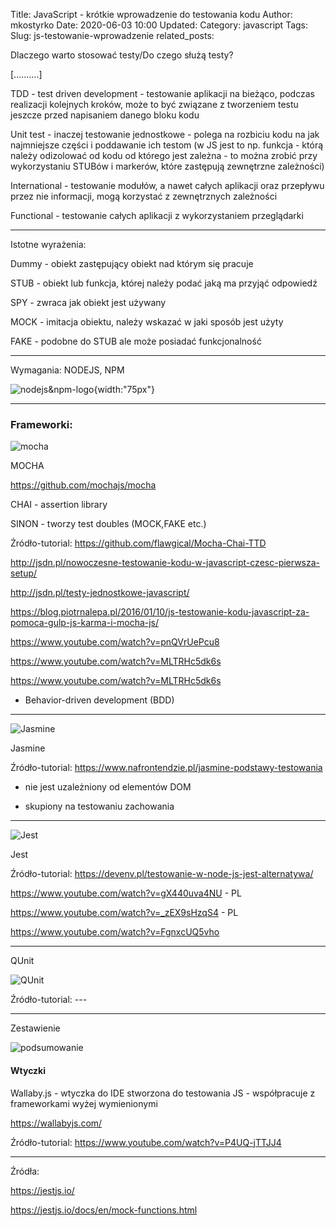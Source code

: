 Title: JavaScript - krótkie wprowadzenie do testowania kodu
Author: mkostyrko
Date: 2020-06-03 10:00
Updated:
Category: javascript
Tags: 
Slug: js-testowanie-wprowadzenie
related_posts: 

Dlaczego warto stosować testy/Do czego służą testy?

[..........]

TDD - test driven development - testowanie aplikacji na bieżąco, podczas realizacji kolejnych kroków, może to być związane z tworzeniem testu jeszcze przed napisaniem danego bloku kodu

Unit test - inaczej testowanie jednostkowe - polega na rozbiciu kodu na jak najmniejsze części i poddawanie ich testom (w JS jest to np. funkcja - którą należy odizolować od kodu od którego jest zależna - to można zrobić przy wykorzystaniu STUBów i markerów, które zastępują zewnętrzne zależności)

International - testowanie modułów, a nawet całych aplikacji oraz przepływu przez nie informacji, mogą korzystać z zewnętrznych zależności

Functional - testowanie całych aplikacji z wykorzystaniem przeglądarki

---

Istotne wyrażenia:


Dummy - obiekt zastępujący obiekt nad którym się pracuje

STUB - obiekt lub funkcja, której należy podać jaką ma przyjąć odpowiedź

SPY - zwraca jak obiekt jest używany

MOCK - imitacja obiektu, należy wskazać w jaki sposób jest użyty

FAKE - podobne do STUB ale może posiadać funkcjonalność

---

Wymagania: NODEJS, NPM

![nodejs&npm-logo](https://miro.medium.com/max/1400/1*hj-_anuWthYZs0x22hE9lA.png){width:"75px"}

---

### Frameworki: 

![mocha](https://camo.githubusercontent.com/af4bf83ab2ca125346740f9961345a24ec43b3a9/68747470733a2f2f636c6475702e636f6d2f78465646784f696f41552e737667)

MOCHA

https://github.com/mochajs/mocha

CHAI - assertion library

SINON - tworzy test doubles (MOCK,FAKE etc.)


Źródło-tutorial: https://github.com/flawgical/Mocha-Chai-TTD

http://jsdn.pl/nowoczesne-testowanie-kodu-w-javascript-czesc-pierwsza-setup/

http://jsdn.pl/testy-jednostkowe-javascript/

https://blog.piotrnalepa.pl/2016/01/10/js-testowanie-kodu-javascript-za-pomoca-gulp-js-karma-i-mocha-js/

https://www.youtube.com/watch?v=pnQVrUePcu8

https://www.youtube.com/watch?v=MLTRHc5dk6s

https://www.youtube.com/watch?v=MLTRHc5dk6s

- Behavior-driven development (BDD)

---

![Jasmine](https://www.nafrontendzie.pl/assets/images/jasmine_small.png)

Jasmine

Źródło-tutorial: https://www.nafrontendzie.pl/jasmine-podstawy-testowania

- nie jest uzależniony od elementów DOM 

- skupiony na testowaniu zachowania

---

![Jest](https://miro.medium.com/max/956/1*Ov3_LfV1tNqb0PMioxvpaw.png)

Jest

Źródło-tutorial: https://devenv.pl/testowanie-w-node-js-jest-alternatywa/

https://www.youtube.com/watch?v=gX440uva4NU - PL

https://www.youtube.com/watch?v=_zEX9sHzqS4 - PL

https://www.youtube.com/watch?v=FgnxcUQ5vho



---

QUnit

![QUnit](https://www.nafrontendzie.pl/assets/images/qunit.png)

Źródło-tutorial: ---


---

Zestawienie

![podsumowanie](https://3fxtqy18kygf3on3bu39kh93-wpengine.netdna-ssl.com/wp-content/uploads/2019/10/TOP-5-JS-700x1513.png)

#### Wtyczki

Wallaby.js - wtyczka do IDE stworzona do testowania JS - współpracuje z frameworkami wyżej wymienionymi

https://wallabyjs.com/

Źródło-tutorial: https://www.youtube.com/watch?v=P4UQ-jTTJJ4



---

Źródła:


https://jestjs.io/


https://jestjs.io/docs/en/mock-functions.html


